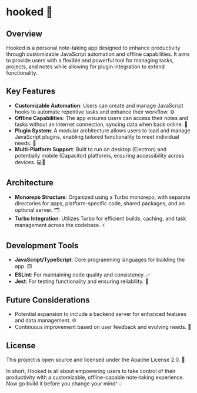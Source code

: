 # hooked 🚀

## Overview
Hooked is a personal note-taking app designed to enhance productivity through customizable JavaScript automation and offline capabilities. It aims to provide users with a flexible and powerful tool for managing tasks, projects, and notes while allowing for plugin integration to extend functionality.

## Key Features
- **Customizable Automation**: Users can create and manage JavaScript hooks to automate repetitive tasks and enhance their workflow. ⚙️
- **Offline Capabilities**: The app ensures users can access their notes and tasks without an internet connection, syncing data when back online. 📴
- **Plugin System**: A modular architecture allows users to load and manage JavaScript plugins, enabling tailored functionality to meet individual needs. 🔌
- **Multi-Platform Support**: Built to run on desktop (Electron) and potentially mobile (Capacitor) platforms, ensuring accessibility across devices. 💻📱

## Architecture
- **Monorepo Structure**: Organized using a Turbo monorepo, with separate directories for apps, platform-specific code, shared packages, and an optional server. 🗂️
- **Turbo Integration**: Utilizes Turbo for efficient builds, caching, and task management across the codebase. ⚡

## Development Tools
- **JavaScript/TypeScript**: Core programming languages for building the app. 🟨
- **ESLint**: For maintaining code quality and consistency. ✅
- **Jest**: For testing functionality and ensuring reliability. 🧪

## Future Considerations
- Potential expansion to include a backend server for enhanced features and data management. 🌐
- Continuous improvement based on user feedback and evolving needs. 🔄

## License
This project is open source and licensed under the Apache License 2.0. 📄

In short, Hooked is all about empowering users to take control of their productivity with a customizable, offline-capable note-taking experience. Now go build it before you change your mind! 💡
